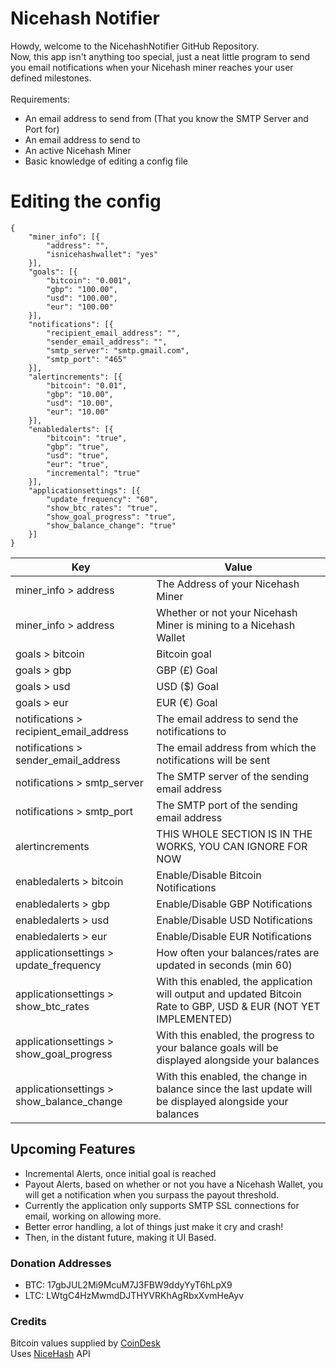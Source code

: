 # Nicehash Notifier
Howdy, welcome to the NicehashNotifier GitHub Repository.<br />
Now, this app isn't anything too special, just a neat little program to send you email notifications when your Nicehash miner reaches your user defined milestones.<br />
<br />
Requirements:<br />
* An email address to send from (That you know the SMTP Server and Port for)
* An email address to send to
* An active Nicehash Miner
* Basic knowledge of editing a config file

# Editing the config
```
{
	"miner_info": [{
		"address": "",
		"isnicehashwallet": "yes"
	}],
	"goals": [{
		"bitcoin": "0.001",
		"gbp": "100.00",
		"usd": "100.00",
		"eur": "100.00"
	}],
	"notifications": [{
		"recipient_email_address": "",
		"sender_email_address": "",
		"smtp_server": "smtp.gmail.com",
		"smtp_port": "465"
	}],
	"alertincrements": [{
		"bitcoin": "0.01",
		"gbp": "10.00",
		"usd": "10.00",
		"eur": "10.00"
	}],
	"enabledalerts": [{
		"bitcoin": "true",
		"gbp": "true",
		"usd": "true",
		"eur": "true",
		"incremental": "true"
	}],
	"applicationsettings": [{
		"update_frequency": "60",
		"show_btc_rates": "true",
		"show_goal_progress": "true",
		"show_balance_change": "true"
	}]
}
```
Key | Value
------------- | -------------
miner_info > address  | The Address of your Nicehash Miner
miner_info > address  | Whether or not your Nicehash Miner is mining to a Nicehash Wallet
goals > bitcoin | Bitcoin goal
goals > gbp | GBP (£) Goal
goals > usd | USD ($) Goal
goals > eur | EUR (€) Goal
notifications > recipient_email_address | The email address to send the notifications to
notifications > sender_email_address | The email address from which the notifications will be sent
notifications > smtp_server | The SMTP server of the sending email address
notifications > smtp_port | The SMTP port of the sending email address
alertincrements | THIS WHOLE SECTION IS IN THE WORKS, YOU CAN IGNORE FOR NOW
enabledalerts > bitcoin | Enable/Disable Bitcoin Notifications
enabledalerts > gbp | Enable/Disable GBP Notifications
enabledalerts > usd | Enable/Disable USD Notifications
enabledalerts > eur | Enable/Disable EUR Notifications
applicationsettings > update_frequency | How often your balances/rates are updated in seconds (min 60)
applicationsettings > show_btc_rates | With this enabled, the application will output and updated Bitcoin Rate to GBP, USD & EUR (NOT YET IMPLEMENTED)
applicationsettings > show_goal_progress | With this enabled, the progress to your balance goals will be displayed alongside your balances
applicationsettings > show_balance_change | With this enabled, the change in balance since the last update will be displayed alongside your balances


## Upcoming Features
* Incremental Alerts, once initial goal is reached
* Payout Alerts, based on whether or not you have a Nicehash Wallet, you will get a notification when you surpass the payout threshold.
* Currently the application only supports SMTP SSL connections for email, working on allowing more.
* Better error handling, a lot of things just make it cry and crash!
* Then, in the distant future, making it UI Based.

### Donation Addresses
* BTC: 17gbJUL2Mi9McuM7J3FBW9ddyYyT6hLpX9
* LTC: LWtgC4HzMwmdDJTHYVRKhAgRbxXvmHeAyv

### Credits
Bitcoin values supplied by [CoinDesk](https://www.coindesk.com/) <br />
Uses [NiceHash](https://www.nicehash.com/) API
